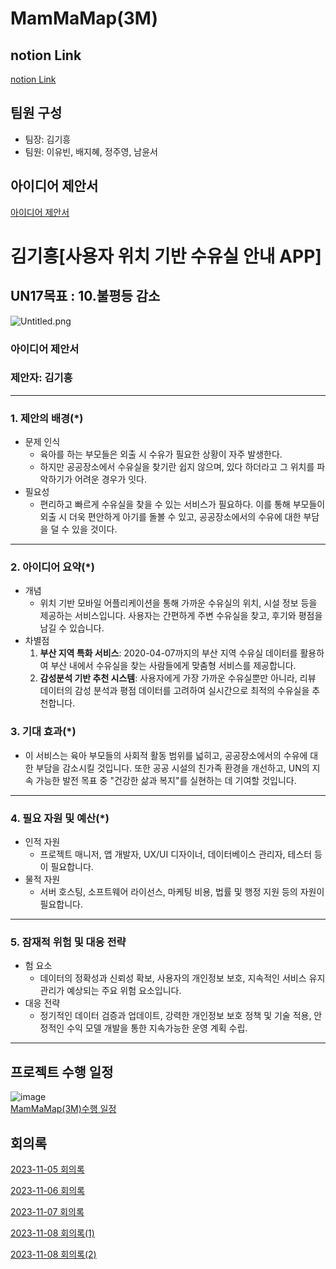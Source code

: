 # MamMaMap(3M)

## notion Link

[notion Link](https://foremost-syringa-f64.notion.site/MamMaMap-3M-681441559a654fb9bb114f4745a85523?pvs=4)
## 팀원 구성
- 팀장: 김기흥
- 팀원: 이유빈, 배지혜, 정주영, 남윤서

## 아이디어 제안서
[아이디어 제안서](https://www.notion.so/dd4203f785ef4ef68aa25a685b93fa49?pvs=21)

# 김기흥[사용자 위치 기반 수유실 안내 APP]
## UN17목표 : 10.불평등 감소
![Untitled.png](https://github.com/KimGiheung/MamMaMap/assets/94778694/74bbd150-2c46-4e35-8ce5-9f2c8a36bc02)

### **아이디어 제안서**

### 제안자: 김기흥

---

### 1. 제안의 배경(*)

- 문제 인식
    - 육아를 하는 부모들은 외출 시 수유가 필요한 상황이 자주 발생한다.
    - 하지만 공공장소에서 수유실을 찾기란 쉽지 않으며, 있다 하더라고 그 위치를 파악하기가 어려운 경우가 잇다.
- 필요성
    - 편리하고 빠르게 수유실을 찾을 수 있는 서비스가 필요하다. 이를 통해 부모들이 외출 시 더욱 편안하게 아기를 돌볼 수 있고, 공공장소에서의 수유에 대한 부담을 덜 수 있을 것이다.
  
---

### 2. 아이디어 요약(*)

- 개념
    - 위치 기반 모바일 어플리케이션을 통해 가까운 수유실의 위치, 시설 정보 등을 제공하는 서비스입니다. 사용자는 간편하게 주변 수유실을 찾고, 후기와 평점을 남길 수 있습니다.
- 차별점
    1. **부산 지역 특화 서비스**: 2020-04-07까지의 부산 지역 수유실 데이터를 활용하여 부산 내에서 수유실을 찾는 사람들에게 맞춤형 서비스를 제공합니다.
    2. **감성분석 기반 추천 시스템**:  사용자에게 가장 가까운 수유실뿐만 아니라, 리뷰 데이터의 감성 분석과 평점 데이터를 고려하여 실시간으로 최적의 수유실을 추천합니다.
### 3. 기대 효과(*)

- 이 서비스는 육아 부모들의 사회적 활동 범위를 넓히고, 공공장소에서의 수유에 대한 부담을 감소시킬 것입니다. 또한 공공 시설의 친가족 환경을 개선하고, UN의 지속 가능한 발전 목표 중 "건강한 삶과 복지"를 실현하는 데 기여할 것입니다.

---

### 4. 필요 자원 및 예산(*)

- 인적 자원
    - 프로젝트 매니저, 앱 개발자, UX/UI 디자이너, 데이터베이스 관리자, 테스터 등이 필요합니다.
- 물적 자원
    - 서버 호스팅, 소프트웨어 라이선스, 마케팅 비용, 법률 및 행정 지원 등의 자원이 필요합니다.

---

### 5. 잠재적 위험 및 대응 전략

- 험 요소
    - 데이터의 정확성과 신뢰성 확보, 사용자의 개인정보 보호, 지속적인 서비스 유지 관리가 예상되는 주요 위험 요소입니다.
- 대응 전략
    - 정기적인 데이터 검증과 업데이트, 강력한 개인정보 보호 정책 및 기술 적용, 안정적인 수익 모델 개발을 통한 지속가능한 운영 계획 수립.

---

## 프로젝트 수행 일정

![image](https://github.com/KimGiheung/MamMaMap/assets/94778694/5ea35a51-c00b-4af8-aae5-c8b9d27b0d39)  
[MamMaMap(3M)수행 일정](https://github.com/KimGiheung/MamMaMap/blob/main/MamMaMap(3M)%EC%88%98%ED%96%89%EC%9D%BC%EC%A0%95/MamMaMap(3M)%EC%88%98%ED%96%89%EC%9D%BC%EC%A0%95.csv)  

## 회의록

[2023-11-05 회의록 ](https://www.notion.so/2023-11-05-f63af6a8abcf444397d60d332d5437aa?pvs=21)

[2023-11-06 회의록](https://www.notion.so/2023-11-06-ee6513f50f434644b48dd9c5b4733166?pvs=21)  

[2023-11-07 회의록](https://foremost-syringa-f64.notion.site/2023-11-07-e0abb9ce8357464b9ce6d42c21a473a5?pvs=4)  

[2023-11-08 회의록(1)](https://foremost-syringa-f64.notion.site/2023-11-08-1-46cc80c19a1148f8a7dec87949e8adef?pvs=4)  

[2023-11-08 회의록(2)](https://foremost-syringa-f64.notion.site/2023-11-08-2-09bbbbf87f204420a0f01379c8e4237d?pvs=4)  
